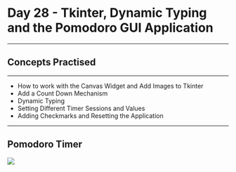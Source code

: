# Day 28 - Tkinter, Dynamic Typing and the Pomodoro GUI Application
___
## Concepts Practised
___
* How to work with the Canvas Widget and Add Images to Tkinter
* Add a Count Down Mechanism
* Dynamic Typing
* Setting Different Timer Sessions and Values
* Adding Checkmarks and Resetting the Application
___
## Pomodoro Timer
![](https://user-images.githubusercontent.com/98851253/155456503-7ca02fe3-3496-4051-95e3-690da3fa9722.gif)